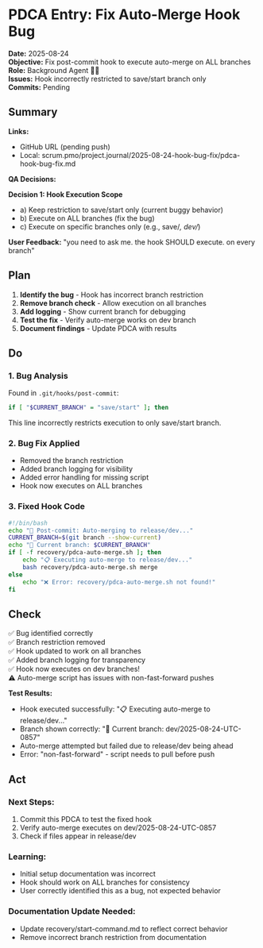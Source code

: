# PDCA Entry: Fix Auto-Merge Hook Bug

**Date:** 2025-08-24  
**Objective:** Fix post-commit hook to execute auto-merge on ALL branches  
**Role:** Background Agent 🕵️‍♂️  
**Issues:** Hook incorrectly restricted to save/start branch only  
**Commits:** Pending

## Summary

**Links:**
- GitHub URL (pending push)
- Local: scrum.pmo/project.journal/2025-08-24-hook-bug-fix/pdca-hook-bug-fix.md

**QA Decisions:**

**Decision 1: Hook Execution Scope**
- a) Keep restriction to save/start only (current buggy behavior)
- b) Execute on ALL branches (fix the bug)
- c) Execute on specific branches only (e.g., save/*, dev/*)

**User Feedback:** "you need to ask me. the hook SHOULD execute. on every branch"

## Plan

1. **Identify the bug** - Hook has incorrect branch restriction
2. **Remove branch check** - Allow execution on all branches
3. **Add logging** - Show current branch for debugging
4. **Test the fix** - Verify auto-merge works on dev branch
5. **Document findings** - Update PDCA with results

## Do

### 1. Bug Analysis
Found in `.git/hooks/post-commit`:
```bash
if [ "$CURRENT_BRANCH" = "save/start" ]; then
```
This line incorrectly restricts execution to only save/start branch.

### 2. Bug Fix Applied
- Removed the branch restriction
- Added branch logging for visibility
- Added error handling for missing script
- Hook now executes on ALL branches

### 3. Fixed Hook Code
```bash
#!/bin/bash
echo "🔄 Post-commit: Auto-merging to release/dev..."
CURRENT_BRANCH=$(git branch --show-current)
echo "📍 Current branch: $CURRENT_BRANCH"
if [ -f recovery/pdca-auto-merge.sh ]; then
    echo "📋 Executing auto-merge to release/dev..."
    bash recovery/pdca-auto-merge.sh merge
else
    echo "❌ Error: recovery/pdca-auto-merge.sh not found!"
fi
```

## Check

✅ Bug identified correctly  
✅ Branch restriction removed  
✅ Hook updated to work on all branches  
✅ Added branch logging for transparency  
✅ Hook now executes on dev branches!  
⚠️  Auto-merge script has issues with non-fast-forward pushes  

**Test Results:**
- Hook executed successfully: "📋 Executing auto-merge to release/dev..."
- Branch shown correctly: "📍 Current branch: dev/2025-08-24-UTC-0857"
- Auto-merge attempted but failed due to release/dev being ahead
- Error: "non-fast-forward" - script needs to pull before push

## Act

### Next Steps:
1. Commit this PDCA to test the fixed hook
2. Verify auto-merge executes on dev/2025-08-24-UTC-0857
3. Check if files appear in release/dev

### Learning:
- Initial setup documentation was incorrect
- Hook should work on ALL branches for consistency
- User correctly identified this as a bug, not expected behavior

### Documentation Update Needed:
- Update recovery/start-command.md to reflect correct behavior
- Remove incorrect branch restriction from documentation